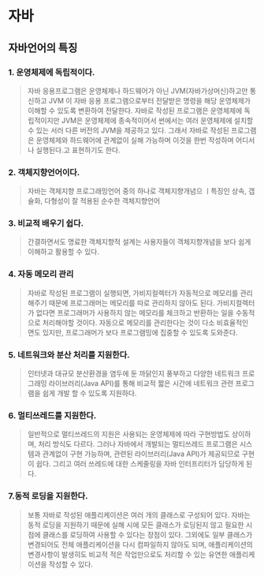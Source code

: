 #  자바

## 자바언어의 특징

 ### 1. 운영체제에 독립적이다.
 > 자바 응용프로그램은 운영체제나 하드웨어가 아닌 JVM(자바가상머신)하고만 통신하고 JVM 이 자바 응용 프로그램으로부터 전달받은 명령을 해당 운영체제가 이해할 수 있도록 변환하여 전달한다. 자바로 작성된 프로그램은 운영체제에 독립적이지만 JVM은 운영체제에 종속적이어서 썬에서는 여러 운영체제에 설치할 수 있는 서러 다른 버전의 JVM을 제공하고 있다. 그래서 자바로 작성된 프로그램은 운영체제와 하드웨어에 관계없이 실해 가능하며 이것을 한번 작성하며 어디서나 실행된다.고 표현하기도 한다.
 ### 2. 객체지향언어이다.
 > 자바는 객체지향 프로그래밍언어 중의 하나로 객체지향개념으 ㅣ특징인 상속, 갭슐화, 다형성이 잘 적용된 순수한 객체지향언어
 ### 3. 비교적 배우기 쉽다.
 > 간결하면서도 명료한 객체지향적 설계는 사용자들이 객체지향개념을 보다 쉽게 이해하고 활용할 수 있다.
 ### 4. 자동 메모리 관리
 >자바로 작성된 프로그램이 실행되면, 가비지컬렉터가 자동적으로 메모리를 관리해주기 때문에 프로그래머는 메모리를 따로 관리하지 않아도 된다. 가비지컬렉터가 없다면 프로그래머가 사용하지 않는 메모리를 체크하고 반환하는 일을 수동적으로 처리해야할 것이다. 자동으로 메모리를 관리한다는 것이 다소 비효율적인 면도 있지만, 프로그래머가 보다 프로그램밍에 집중할 수 있도록 도와준다.
 ### 5. 네트워크와 분산 처리를 지원한다.
 >인터넷과 대규모 분산환경을 염두에 둔 까닭인지 풍부하고 다양한 네트워크 프로그래밍 라이브러리(Java API)를 통해 비교적 짧은 시간에 네트워크 관련 프로그램을 쉽게 개발 할 수 있도록 지원하다.
 ### 6. 멀티쓰레드를 지원한다.
 >일반적으로 멀티쓰레드의 지원은 사용되는 운영체제에 따라 구현방법도 상이하며, 처리 방식도 다르다. 그러나 자바에서 개발되는 멀티쓰레드 프로그램은 시스템과 관계없이 구현 가능하며, 관련된 라이브러리(Java API)가 제공되므로 구현이 쉽다. 그리고 여러 쓰레드에 대한 스케줄링을 자바 인터프리터가 담당하게 된다.
 ### 7.동적 로딩을 지원한다.
 >보통 자바로 작성된 애플리케이션은 여러 개의 클래스로 구성되어 있다. 자바는 동적 로딩을 지원하기 때문에 실해 시에 모든  클래스가 로딩된지 않고 필요한 시점에 클래스를 로딩하여 사용할 수 있다는 장점이 있다. 그외에도 일부  클래스가 변경되어도 전체 애플리케이션을 다시 컴파일하지 않아도 되며, 애플리케이션의 변경사항이 발생히도 비교적 적은 작업만으로도 처리할 수 있는 유연한 애플리케이션을 작성할 수 있다.
